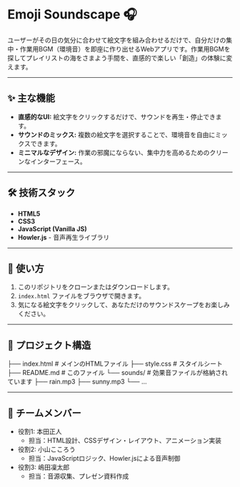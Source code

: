 # Emoji Soundscape 🎧

ユーザーがその日の気分に合わせて絵文字を組み合わせるだけで、自分だけの集中・作業用BGM（環境音）を即座に作り出せるWebアプリです。作業用BGMを探してプレイリストの海をさまよう手間を、直感的で楽しい「創造」の体験に変えます。


---

## ✨ 主な機能

* **直感的なUI:** 絵文字をクリックするだけで、サウンドを再生・停止できます。
* **サウンドのミックス:** 複数の絵文字を選択することで、環境音を自由にミックスできます。
* **ミニマルなデザイン:** 作業の邪魔にならない、集中力を高めるためのクリーンなインターフェース。

---

## 🛠️ 技術スタック

* **HTML5**
* **CSS3**
* **JavaScript (Vanilla JS)**
* **Howler.js** - 音声再生ライブラリ

---

## 🚀 使い方

1.  このリポジトリをクローンまたはダウンロードします。
2.  `index.html` ファイルをブラウザで開きます。
3.  気になる絵文字をクリックして、あなただけのサウンドスケープをお楽しみください。

---

## 📂 プロジェクト構造

├── index.html      # メインのHTMLファイル
├── style.css       # スタイルシート
├── README.md       # このファイル
└── sounds/         # 効果音ファイルが格納されています
    ├── rain.mp3
    ├── sunny.mp3
    └── ...


---

## 👥 チームメンバー

* 役割1: 本田正人
    * 担当：HTML設計、CSSデザイン・レイアウト、アニメーション実装
* 役割2: 小山こころう
    * 担当：JavaScriptロジック、Howler.jsによる音声制御
* 役割3: 嶋田凜太郎
    * 担当：音源収集、プレゼン資料作成